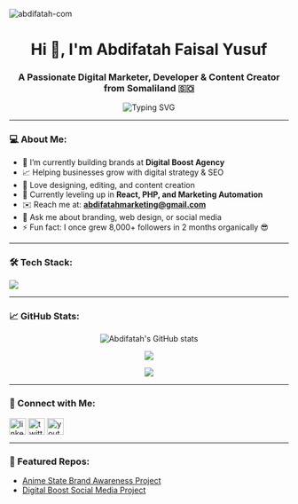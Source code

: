 <!-- View Count -->
<p align="left">
  <img src="https://komarev.com/ghpvc/?username=abdifatah-com&label=Profile%20views&color=0e75b6&style=flat" alt="abdifatah-com" />
</p>

<!-- Intro -->
<h1 align="center">Hi 👋, I'm Abdifatah Faisal Yusuf</h1>
<h3 align="center">A Passionate Digital Marketer, Developer & Content Creator from Somaliland 🇸🇴</h3>

<!-- Typing effect -->
<p align="center">
  <img src="https://readme-typing-svg.demolab.com?font=Fira+Code&size=24&pause=1000&center=true&vCenter=true&width=440&lines=Digital+Marketer;Frontend+Developer;Content+Creator;Brand+Strategist" alt="Typing SVG" />
</p>

---

### 💻 About Me:
- 🔭 I’m currently building brands at **Digital Boost Agency**  
- 📈 Helping businesses grow with digital strategy & SEO  
- 🎨 Love designing, editing, and content creation  
- 🌱 Currently leveling up in **React, PHP, and Marketing Automation**  
- ✉️ Reach me at: **abdifatahmarketing@gmail.com**  
- 💬 Ask me about branding, web design, or social media  
- ⚡ Fun fact: I once grew 8,000+ followers in 2 months organically 😎

---

### 🛠️ Tech Stack:
<p align="left">
  <img src="https://skillicons.dev/icons?i=html,css,js,react,php,mysql,figma,github,git,vscode,python,wordpress,linux" />
</p>

---

### 📈 GitHub Stats:
<p align="center">
  <img src="https://github-readme-stats.vercel.app/api?username=abdifatah-com&show_icons=true&theme=radical" alt="Abdifatah's GitHub stats" />
</p>

<p align="center">
  <img src="https://github-readme-streak-stats.herokuapp.com/?user=abdifatah-com&theme=radical" />
</p>

<p align="center">
  <img src="https://github-readme-stats.vercel.app/api/top-langs/?username=abdifatah-com&layout=compact&theme=radical" />
</p>

---

### 🔗 Connect with Me:
<p align="left">
  <a href="https://linkedin.com/in/abdifatah-faisal" target="blank"><img align="center" src="https://cdn.jsdelivr.net/npm/simple-icons@v4/icons/linkedin.svg" alt="linkedin" height="30" width="30" /></a>
  <a href="https://twitter.com/abdifatahfaisal" target="blank"><img align="center" src="https://cdn.jsdelivr.net/npm/simple-icons@v4/icons/twitter.svg" alt="twitter" height="30" width="30" /></a>
  <a href="https://www.youtube.com/@DigitalBoostSo" target="blank"><img align="center" src="https://cdn.jsdelivr.net/npm/simple-icons@v4/icons/youtube.svg" alt="youtube" height="30" width="30" /></a>
</p>

---

### 📍 Featured Repos:
- [Anime State Brand Awareness Project](https://github.com/abdifatah-com/anime-awareness)  
- [Digital Boost Social Media Project](https://github.com/abdifatah-com/digital-boost)
